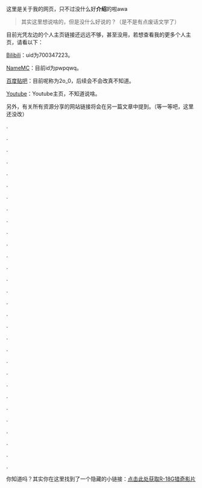 这里是关于我的网页，只不过没什么好**介绍**的啦awa
>其实这里想说啥的，但是没什么好说的？（是不是有点废话文学了）

目前光凭左边的个人主页链接还远远不够，甚至没用，若想查看我的更多个人主页，请看以下：

[Bilibili](https://space.bilibili.com/700347223)：uid为700347223。

[NameMC](https://namemc.com/pwpqwq.2)：目前id为pwpqwq。

[百度贴吧](https://tieba.baidu.com/home/main?id=tb.1.49690218.K2PGvGVTyjnyGGjQ8xIVQQ)：目前呢称为2o_0，后续会不会改真不知道。

[Youtube](https://youtube.com/@qwqawa)：Youtube主页，不知道说啥。

另外，有关所有资源分享的网站链接将会在另一篇文章中提到。（等一等吧，这里还没改）

.

.

.

.

.

.

.

.

.

.

.

.

.

.

.

.

.

.

.

.

.

.

.

.


.

.

.

.

.

.

你知道吗？其实你在这里找到了一个隐藏的小链接：[点击此处获取R-18G猎奇影片](https://vdse.bdstatic.com//192d9a98d782d9c74c96f09db9378d93.mp4?authorization=bce-auth-v1%2F40f207e648424f47b2e3dfbb1014b1a5%2F2021-07-12T02%3A14%3A24Z%2F-1%2Fhost%2F530146520a1c89fb727fbbdb8a0e0c98ec69955459aed4b1c8e00839187536c9)

